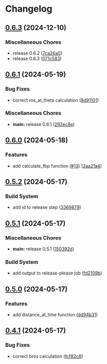 # Changelog

## [0.6.3](https://github.com/calebissharp/cffdrs-rs/compare/v0.6.1...v0.6.3) (2024-12-10)


### Miscellaneous Chores

* release 0.6.2 ([7ca26a0](https://github.com/calebissharp/cffdrs-rs/commit/7ca26a03076075acc2411642710c506f01207c35))
* release 0.6.3 ([071c583](https://github.com/calebissharp/cffdrs-rs/commit/071c5830d9e3909ec8cec6a11b86b1801f7dd127))

## [0.6.1](https://github.com/calebissharp/cffdrs-rs/compare/v0.6.0...v0.6.1) (2024-05-19)


### Bug Fixes

* correct ros_at_theta calculation ([8d91101](https://github.com/calebissharp/cffdrs-rs/commit/8d911017be2b17f74ead6fa87e95e2647b4b8d6a))


### Miscellaneous Chores

* **main:** release 0.6.1 ([292ec8e](https://github.com/calebissharp/cffdrs-rs/commit/292ec8e4819e6c9fce58fca7ef659740aec3c867))

## [0.6.0](https://github.com/calebissharp/cffdrs-rs/compare/v0.5.2...v0.6.0) (2024-05-18)


### Features

* add calculate_fbp function ([#13](https://github.com/calebissharp/cffdrs-rs/issues/13)) ([2aa21a4](https://github.com/calebissharp/cffdrs-rs/commit/2aa21a47a9676eae4d35eb229c936ffd848c1da8))

## [0.5.2](https://github.com/calebissharp/cffdrs-rs/compare/v0.5.1...v0.5.2) (2024-05-17)


### Build System

* add id to release step ([3369879](https://github.com/calebissharp/cffdrs-rs/commit/3369879ace74bdbd857f746fcd8f839520579ca2))

## [0.5.1](https://github.com/calebissharp/cffdrs-rs/compare/v0.5.0...v0.5.1) (2024-05-17)


### Miscellaneous Chores

* **main:** release 0.5.1 ([150392d](https://github.com/calebissharp/cffdrs-rs/commit/150392d475430d7e4a5b525aac9181be2f4e46fb))


### Build System

* add output to release-please job ([fd2109b](https://github.com/calebissharp/cffdrs-rs/commit/fd2109b33e1e8dcd66bd923844bfc706ba339bd3))

## [0.5.0](https://github.com/calebissharp/cffdrs-rs/compare/v0.4.1...v0.5.0) (2024-05-17)


### Features

* add distance_at_time function ([dd94b31](https://github.com/calebissharp/cffdrs-rs/commit/dd94b312a428d220bd214bcd537c11c6be7ed294))

## [0.4.1](https://github.com/calebissharp/cffdrs-rs/compare/v0.4.0...v0.4.1) (2024-05-17)


### Bug Fixes

* correct bros calculation ([fcf82c8](https://github.com/calebissharp/cffdrs-rs/commit/fcf82c806652c3ef37de361dda517c278311ad75))
